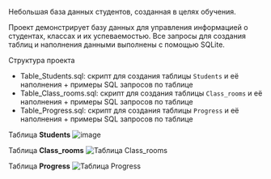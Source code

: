 Небольшая база данных студентов, созданная в целях обучения.

Проект демонстрирует базу данных для управления информацией о студентах, классах и их успеваемостью. Все запросы для создания таблиц и наполнения данными выполнены с помощью SQLite.

Структура проекта

- Table_Students.sql: скрипт для создания таблицы `Students` и её наполнения + примеры SQL запросов по таблице
- Table_Class_rooms.sql: скрипт для создания таблицы `Class_rooms` и её наполнения + примеры SQL запросов по таблице
- Table_Progress.sql: скрипт для создания таблицы `Progress` и её наполнения + примеры SQL запросов по таблице



Таблица **Students**
![image](https://github.com/user-attachments/assets/214ab481-fd92-498f-a6b9-eb4f283b6dad)


Таблица  **Class_rooms**
![Таблица Class_rooms](https://github.com/user-attachments/assets/15f41159-1ade-4f10-a97d-c79fd865c255)



Таблица **Progress**
![Таблица Progress](https://github.com/user-attachments/assets/3ee2443e-5655-4a58-81f2-b3748c638461)






